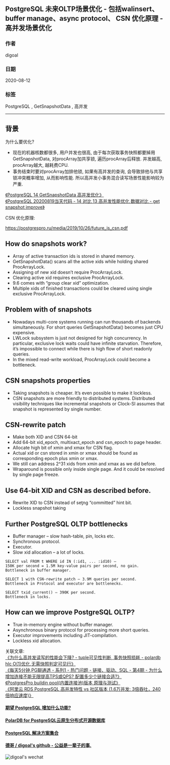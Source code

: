## PostgreSQL 未来OLTP场景优化 - 包括walinsert、buffer manage、async protocol、 CSN 优化原理 - 高并发场景优化    
      
### 作者      
digoal      
      
### 日期      
2020-08-12      
      
### 标签      
PostgreSQL , GetSnapshotData , 高并发   
      
----      
      
## 背景      
为什么要优化?  
- 现在的机器核数都很多, 用户并发也很高, 由于每次获取事务快照都要掉用GetSnapshotData, 对procArray加共享锁, 遍历procArray后释放. 并发越高, procArray越大, 越耗费CPU.  
- 事务结束时要对procArray加排他锁, 如果有高并发的查询, 会导致排他与共享锁冲突概率增加, 从而影响性能.  所以高并发小事务混合读写场景性能影响较为严重.  
  
  
[《PostgreSQL 14 GetSnapshotData 高并发优化》](../202008/20200812_01.md)    
[《PostgreSQL 20200819当天代码 - 14 对比 13 高并发性能优化 数据对比 - get snapshot improve》](../202008/20200817_01.md)    
  
  
CSN 优化原理:    
  
https://postgrespro.ru/media/2019/10/26/future_is_csn.pdf  
  
## How do snapshots work?  
- Array of active transaction ids is stored in shared memory.  
- GetSnapshotData() scans all the active xids while holding shared ProcArrayLock.  
- Assigning of new xid doesn’t require ProcArrayLock.  
- Clearing active xid requires exclusive ProcArrayLock.  
- 9.6 comes with “group clear xid” optimization.  
- Multiple xids of finished transactions could be cleared using single exclusive ProcArrayLock.  
  
## Problem with of snapshots   
- Nowadays multi-core systems running can run thousands of backends simultaneously. For short queries GetSnapshotData() becomes just CPU expensive.  
- LWLock subsystem is just not designed for high concurrency. In particular, exclusive lock waits could have infinite starvation. Therefore, it’s impossible to connect while there is high flow of short readonly queries.  
- In the mixed read-write workload, ProcArrayLock could become a bottleneck.  
  
## CSN snapshots properties  
- Taking snapshots is cheaper. It’s even possible to make it lockless.  
- CSN snapshots are more friendly to distributed systems. Distributed visibility techniques like incremental snapshots or Clock-SI assumes that snapshot is represented by single number.    
  
## CSN-rewrite patch  
- Make both XID and CSN 64-bit  
- Add 64-bit xid_epoch, multixact_epoch and csn_epoch to page header.  
- Allocate high bit of xmin and xmax for CSN flag.  
- Actual xid or csn stored in xmin or xmax should be found as corresponding epoch plus xmin or xmax.  
- We still can address 2^31 xids from xmin and xmax as we did before.  
- Wraparound is possible only inside single page. And it could be resolved by single page freeze.  
  
## Use 64-bit XID and CSN as described before.  
- Rewrite XID to CSN instead of seƫng “committed” hint bit.  
- Lockless snapshot taking  
  
  
## Further PostgreSQL OLTP bottlenecks  
  
- Buffer manager – slow hash-table, pin, locks etc.  
- Synchronous protocol.  
- Executor.  
- Slow xid allocation – a lot of locks.  
  
```  
SELECT val FROM t WHERE id IN (:id1, ... :id10) –  
150K per second = 1.5M key-value pairs per second, no gain.  
Bottleneck in buffer manager.  
  
SELECT 1 with CSN-rewrite patch – 3.9M queries per second.  
Bottleneck in Protocol and executor are bottlenecks.  
  
SELECT txid_current() – 390K per second.   
Bottleneck in locks.  
```  
  
## How can we improve PostgreSQL OLTP?  
- True in-memory engine without buffer manager.  
- Asynchronous binary protocol for processing more short queries.  
- Executor improvements including JIT-compilation.  
- Lockless xid allocation.  
  
关联文章:   
[《为什么高并发读写的性能会下降?  - tuple可见性判断, 事务快照损耗 - polardb hlc O(1)优化,无需快照判定可见行》](../202108/20210803_04.md)  
[《每天5分钟,PG聊通透 - 系列1 - 热门问题 - 链接、驱动、SQL - 第4期 - 为什么增加连接不能无限提高TPS或QPS? 配置多少个链接合适?》](../202112/20211220_04.md)  
[《PostgresPro buildin pool(内置连接池)版本 原理与测试》](../201805/20180521_03.md)  
[《阿里云 RDS PostgreSQL 高并发特性 vs 社区版本 (1.6万并发: 3倍吞吐，240倍响应速度)》](../201805/20180505_07.md)  
  
  
  
  
#### [期望 PostgreSQL 增加什么功能?](https://github.com/digoal/blog/issues/76 "269ac3d1c492e938c0191101c7238216")
  
  
#### [PolarDB for PostgreSQL云原生分布式开源数据库](https://github.com/ApsaraDB/PolarDB-for-PostgreSQL "57258f76c37864c6e6d23383d05714ea")
  
  
#### [PostgreSQL 解决方案集合](https://yq.aliyun.com/topic/118 "40cff096e9ed7122c512b35d8561d9c8")
  
  
#### [德哥 / digoal's github - 公益是一辈子的事.](https://github.com/digoal/blog/blob/master/README.md "22709685feb7cab07d30f30387f0a9ae")
  
  
![digoal's wechat](../pic/digoal_weixin.jpg "f7ad92eeba24523fd47a6e1a0e691b59")
  
